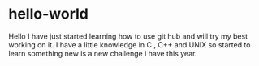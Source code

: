 # hello-world

Hello I have just started learning how to use git hub and will try my best working on it.
I have a little knowledge in C , C++ and UNIX so started to learn something new is a new challenge i have this year.
